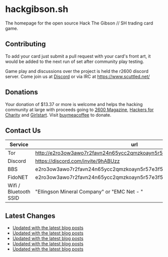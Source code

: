 # hackgibson.sh
The homepage for the open source Hack The Gibson // SH trading card game.


## Contributing

To add your card just submit a pull request with your card's front art, it would be added to the next run of set after community play testing.

Game play and discussions over the project is held the r2600 discord server. Come join us at [Discord](https://discord.com/invite/9hABUzz) or via IRC at https://www.scuttled.net/


## Donations

Your donation of $13.37 or more is welcome and helps the hacking community at large with proceeds going to [2600 Magazine](https://2600.com/), [Hackers for Charity](https://hackersforcharity.org) and [Girlstart](https://girlstart.org).  Visit [buymeacoffee](https://www.buymeacoffee.com/hackgibson.sh) to donate.


## Contact Us

Service | url
-|-
Tor | http://e2ro3ow3awo7r2favn24n65ycc2qmzkoayn5r57e3f56nvjwdcgg32ad.onion
Discord | https://discord.com/invite/9hABUzz
BBS | e2ro3ow3awo7r2favn24n65ycc2qmzkoayn5r57e3f56nvjwdcgg32ad.onion:23
FidoNET | e2ro3ow3awo7r2favn24n65ycc2qmzkoayn5r57e3f56nvjwdcgg32ad.onion:24554
Wifi / Bluetooth SSID | "Ellingson Mineral Company" or "EMC Net - <fidonet address>"

## Latest Changes
<!-- BLOG-POST-LIST:START -->
- [Updated with the latest blog posts](https://github.com/DFW2600/hackgibson.sh/commit/54c3e935f7e664b6b4637727de866a2a29ea1bff)
- [Updated with the latest blog posts](https://github.com/DFW2600/hackgibson.sh/commit/fc1d9dd877908e53a40ed8ec421d5bad7594594d)
- [Updated with the latest blog posts](https://github.com/DFW2600/hackgibson.sh/commit/c87e9eb1d765f710e654b160ed40a6b271d06b84)
- [Updated with the latest blog posts](https://github.com/DFW2600/hackgibson.sh/commit/dddd650b1f68e22e1972b41f832881d15a881225)
- [Updated with the latest blog posts](https://github.com/DFW2600/hackgibson.sh/commit/35de0fda7e9133368be1c26f75de2e09dad08c9a)
<!-- BLOG-POST-LIST:END -->
